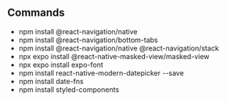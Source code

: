 ## Commands

- npm install @react-navigation/native
- npm install @react-navigation/bottom-tabs
- npm install @react-navigation/native @react-navigation/stack
- npx expo install @react-native-masked-view/masked-view
- npx expo install expo-font
- npm install react-native-modern-datepicker --save
- npm install date-fns
- npm install styled-components
